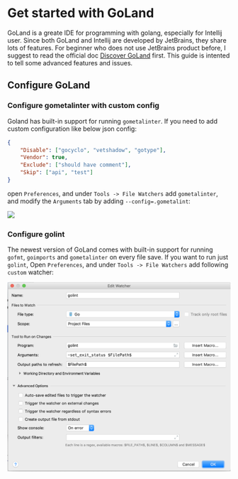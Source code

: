 # Get started with GoLand
GoLand is a greate IDE for programming with golang, especially for Intellij user. Since both GoLand and Intellij are developed by JetBrains, they share lots of features. For beginner who does not use JetBrains product before, I suggest to read the official doc [Discover GoLand](https://www.jetbrains.com/help/go/discover-goland.html) first. This guide is intented to tell some advanced features and issues.

## Configure GoLand
### Configure gometalinter with custom config
Goland has built-in support for running `gometalinter`. If you need to add custom configuration like below json config:
```json
{
    "Disable": ["gocyclo", "vetshadow", "gotype"],
    "Vendor": true,
    "Exclude": ["should have comment"],
    "Skip": ["api", "test"]
}
```
open `Preferences`, and under `Tools -> File Watchers` add `gometalinter`, and modify the `Arguments` tab by adding `--config=.gometalint`:

![](img/gometalinter.png)


### Configure golint
The newest version of GoLand comes with built-in support for running `gofmt`, `goimports` and `gometalinter` on every file save. If you want to run just `golint`, Open `Preferences`, and under `Tools -> File Watchers` add following `custom` watcher:

![](img/goland-config-golint.png)

